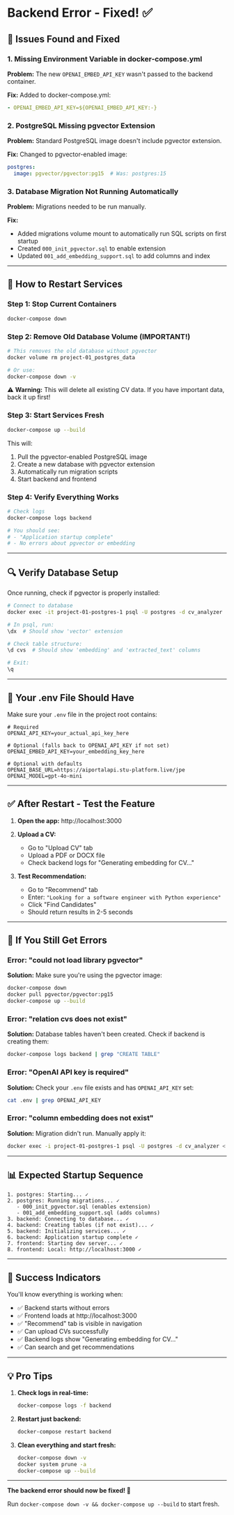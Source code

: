 # Backend Error - Fixed! ✅

## 🐛 Issues Found and Fixed

### 1. Missing Environment Variable in docker-compose.yml
**Problem:** The new `OPENAI_EMBED_API_KEY` wasn't passed to the backend container.

**Fix:** Added to docker-compose.yml:
```yaml
- OPENAI_EMBED_API_KEY=${OPENAI_EMBED_API_KEY:-}
```

### 2. PostgreSQL Missing pgvector Extension
**Problem:** Standard PostgreSQL image doesn't include pgvector extension.

**Fix:** Changed to pgvector-enabled image:
```yaml
postgres:
  image: pgvector/pgvector:pg15  # Was: postgres:15
```

### 3. Database Migration Not Running Automatically
**Problem:** Migrations needed to be run manually.

**Fix:** 
- Added migrations volume mount to automatically run SQL scripts on first startup
- Created `000_init_pgvector.sql` to enable extension
- Updated `001_add_embedding_support.sql` to add columns and index

---

## 🚀 How to Restart Services

### Step 1: Stop Current Containers
```bash
docker-compose down
```

### Step 2: Remove Old Database Volume (IMPORTANT!)
```bash
# This removes the old database without pgvector
docker volume rm project-01_postgres_data

# Or use:
docker-compose down -v
```

⚠️ **Warning:** This will delete all existing CV data. If you have important data, back it up first!

### Step 3: Start Services Fresh
```bash
docker-compose up --build
```

This will:
1. Pull the pgvector-enabled PostgreSQL image
2. Create a new database with pgvector extension
3. Automatically run migration scripts
4. Start backend and frontend

### Step 4: Verify Everything Works
```bash
# Check logs
docker-compose logs backend

# You should see:
# - "Application startup complete"
# - No errors about pgvector or embedding
```

---

## 🔍 Verify Database Setup

Once running, check if pgvector is properly installed:

```bash
# Connect to database
docker exec -it project-01-postgres-1 psql -U postgres -d cv_analyzer

# In psql, run:
\dx  # Should show 'vector' extension

# Check table structure:
\d cvs  # Should show 'embedding' and 'extracted_text' columns

# Exit:
\q
```

---

## 📝 Your .env File Should Have

Make sure your `.env` file in the project root contains:

```env
# Required
OPENAI_API_KEY=your_actual_api_key_here

# Optional (falls back to OPENAI_API_KEY if not set)
OPENAI_EMBED_API_KEY=your_embedding_key_here

# Optional with defaults
OPENAI_BASE_URL=https://aiportalapi.stu-platform.live/jpe
OPENAI_MODEL=gpt-4o-mini
```

---

## ✅ After Restart - Test the Feature

1. **Open the app:** http://localhost:3000

2. **Upload a CV:**
   - Go to "Upload CV" tab
   - Upload a PDF or DOCX file
   - Check backend logs for "Generating embedding for CV..."

3. **Test Recommendation:**
   - Go to "Recommend" tab
   - Enter: `"Looking for a software engineer with Python experience"`
   - Click "Find Candidates"
   - Should return results in 2-5 seconds

---

## 🐛 If You Still Get Errors

### Error: "could not load library pgvector"
**Solution:** Make sure you're using the pgvector image:
```bash
docker-compose down
docker pull pgvector/pgvector:pg15
docker-compose up --build
```

### Error: "relation cvs does not exist"
**Solution:** Database tables haven't been created. Check if backend is creating them:
```bash
docker-compose logs backend | grep "CREATE TABLE"
```

### Error: "OpenAI API key is required"
**Solution:** Check your `.env` file exists and has `OPENAI_API_KEY` set:
```bash
cat .env | grep OPENAI_API_KEY
```

### Error: "column embedding does not exist"
**Solution:** Migration didn't run. Manually apply it:
```bash
docker exec -i project-01-postgres-1 psql -U postgres -d cv_analyzer < backend/migrations/001_add_embedding_support.sql
```

---

## 📊 Expected Startup Sequence

```
1. postgres: Starting... ✓
2. postgres: Running migrations... ✓
   - 000_init_pgvector.sql (enables extension)
   - 001_add_embedding_support.sql (adds columns)
3. backend: Connecting to database... ✓
4. backend: Creating tables (if not exist)... ✓
5. backend: Initializing services... ✓
6. backend: Application startup complete ✓
7. frontend: Starting dev server... ✓
8. frontend: Local: http://localhost:3000 ✓
```

---

## 🎉 Success Indicators

You'll know everything is working when:
- ✅ Backend starts without errors
- ✅ Frontend loads at http://localhost:3000
- ✅ "Recommend" tab is visible in navigation
- ✅ Can upload CVs successfully
- ✅ Backend logs show "Generating embedding for CV..."
- ✅ Can search and get recommendations

---

## 💡 Pro Tips

1. **Check logs in real-time:**
   ```bash
   docker-compose logs -f backend
   ```

2. **Restart just backend:**
   ```bash
   docker-compose restart backend
   ```

3. **Clean everything and start fresh:**
   ```bash
   docker-compose down -v
   docker system prune -a
   docker-compose up --build
   ```

---

**The backend error should now be fixed! 🎉**

Run `docker-compose down -v && docker-compose up --build` to start fresh.

